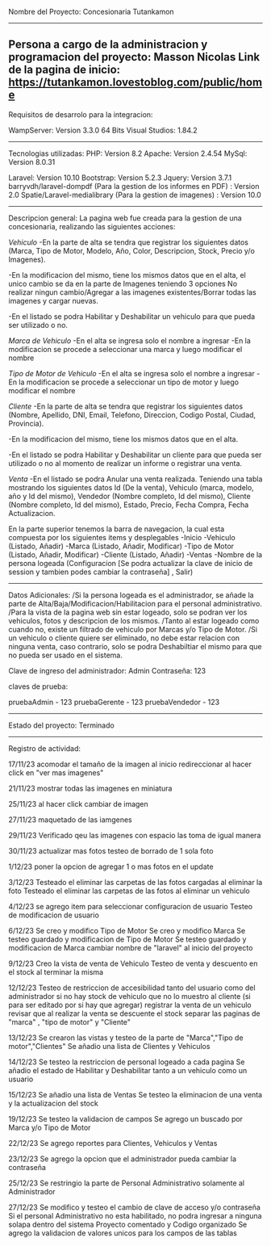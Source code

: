 
Nombre del Proyecto: Concesionaria Tutankamon

------------------------------------------------------------------------------------------------------------

Persona a cargo de la administracion y programacion del proyecto:  Masson Nicolas
Link de la pagina de inicio: https://tutankamon.lovestoblog.com/public/home
------------------------------------------------------------------------------------------------------------

Requisitos de desarrolo para la integracion:

WampServer: Version 3.3.0 64 Bits
Visual Studios: 1.84.2

------------------------------------------------------------------------------------------------------------

Tecnologias utilizadas:
PHP: Version 8.2
Apache: Version 2.4.54
MySql: Version 8.0.31

Laravel: Version 10.10
Bootstrap: Version 5.2.3
Jquery: Version 3.7.1
barryvdh/laravel-dompdf (Para la gestion de los informes en PDF) : Version 2.0
Spatie/Laravel-medialibrary (Para la gestion de imagenes) : Version 10.0

------------------------------------------------------------------------------------------------------------

Descripcion general:
La pagina web fue creada para la gestion de una concesionaria, realizando las siguientes acciones:


*Vehiculo*
-En la parte de alta se tendra que registrar los siguientes datos (Marca, Tipo de Motor, Modelo, Año, Color, Descripcion, Stock, Precio y/o Imagenes).

-En la modificacion del mismo, tiene los mismos datos que en el alta, el unico cambio se da en la parte de Imagenes teniendo 3 opciones No realizar ningun cambio/Agregar a las imagenes existentes/Borrar todas las imagenes y cargar nuevas.

-En el listado se podra Habilitar y Deshabilitar un vehiculo para que pueda ser utilizado o no.


*Marca de Vehiculo*
-En el alta se ingresa solo el nombre a ingresar
-En la modificacion se procede a seleccionar una marca y luego modificar el nombre


*Tipo de Motor de Vehiculo*
-En el alta se ingresa solo el nombre a ingresar
-En la modificacion se procede a seleccionar un tipo de motor y luego modificar el nombre


*Cliente*
-En la parte de alta se tendra que registrar los siguientes datos (Nombre, Apellido, DNI, Email, Telefono, Direccion, Codigo Postal, Ciudad, Provincia).

-En la modificacion del mismo, tiene los mismos datos que en el alta.

-En el listado se podra Habilitar y Deshabilitar un cliente para que pueda ser utilizado o no al momento de realizar un informe o registrar una venta.


*Venta*
-En el listado se podra Anular una venta realizada. Teniendo una tabla mostrando los siguientes datos Id (De la venta), Vehiculo (marca, modelo, año y Id del mismo), Vendedor (Nombre completo, Id del mismo), Cliente (Nombre completo, Id del mismo), Estado, Precio, Fecha Compra, Fecha Actualizacion.


En la parte superior tenemos la barra de navegacion, la cual esta compuesta por los siguientes items y desplegables
-Inicio
-Vehiculo (Listado, Añadir)
-Marca (Listado, Añadir, Modificar)
-Tipo de Motor (Listado, Añadir, Modificar)
-Cliente (Listado, Añadir)
-Ventas
-Nombre de la persona logeada (Configuracion [Se podra actualizar la clave de inicio de session y tambien podes cambiar la contraseña] , Salir)

------------------------------------------------------------------------------------------------------------

Datos Adicionales:
/Si la persona logeada es el administrador, se añade la parte de Alta/Baja/Modificacion/Habilitacion para el personal administrativo.
/Para la vista de la pagina web sin estar logeado, solo se podran ver los vehiculos, fotos y descripcion de los mismos.
/Tanto al estar logeado como cuando no, existe un filtrado de vehiculo por Marcas y/o Tipo de Motor.
/Si un vehiculo o cliente quiere ser eliminado, no debe estar relacion con ninguna venta, caso contrario, solo se podra Deshabiltiar el mismo para que no pueda ser usado en el sistema.


Clave de ingreso del administrador: Admin
Contraseña: 123

claves de prueba:

pruebaAdmin - 123
pruebaGerente - 123
pruebaVendedor - 123

------------------------------------------------------------------------------------------------------------

Estado del proyecto: Terminado

------------------------------------------------------------------------------------------------------------

Registro de actividad:

17/11/23 
acomodar el tamaño de la imagen al inicio
redireccionar al hacer click en "ver mas imagenes"

21/11/23
mostrar todas las imagenes en miniatura

25/11/23
al hacer click cambiar de imagen

27/11/23
maquetado de las iamgenes

29/11/23
Verificado qeu las imagenes con espacio las toma de igual manera

30/11/23
actualizar mas fotos
testeo de borrado de 1 sola foto

1/12/23
poner la opcion de agregar 1 o mas fotos en el update

3/12/23
Testeado el eliminar las carpetas de las fotos cargadas al eliminar la foto
Testeado el eliminar las carpetas de las fotos al eliminar un vehiculo

4/12/23
se agrego item para seleccionar configuracion de usuario
Testeo de modificacion de usuario

6/12/23
Se creo y modifico Tipo de Motor
Se creo y modifico Marca
Se testeo guardado y modificacion de Tipo de Motor
Se testeo guardado y modificacion de Marca
cambiar nombre de "laravel" al inicio del proyecto

9/12/23
Creo la vista de venta de Vehiculo
Testeo de venta y descuento en el stock al terminar la misma

12/12/23
Testeo de restriccion de accesibilidad tanto del usuario como del administrador
si no hay stock de vehiculo que no lo muestro al cliente (si para ser editado por si hay que agregar)
registrar la venta de un vehiculo
revisar que al realizar la venta se descuente el stock
separar las paginas de "marca" , "tipo de motor" y "Cliente"

13/12/23
Se crearon las vistas y testeo de la parte de "Marca","Tipo de motor","Clientes"
Se añadio una lista de Clientes y Vehiculos

14/12/23
Se testeo la restriccion de personal logeado a cada pagina
Se añadio el estado de Habilitar y Deshabilitar tanto a un vehiculo como un usuario

15/12/23
Se añadio una lista de Ventas
Se testeo la eliminacion de una venta y la actualizacion del stock

19/12/23
Se testeo la validacion de campos
Se agrego un buscado por Marca y/o Tipo de Motor

22/12/23
Se agrego reportes para Clientes, Vehiculos y Ventas

23/12/23
Se agrego la opcion que el administrador pueda cambiar la contraseña

25/12/23
Se restringio la parte de Personal Administrativo solamente al Administrador

27/12/23
Se modifico y testeo el cambio de clave de acceso y/o contraseña
Si el personal Administrativo no esta habilitado, no podra ingresar a ninguna solapa dentro del sistema
Proyecto comentado y Codigo organizado
Se agrego la validacion de valores unicos para los campos de las tablas
